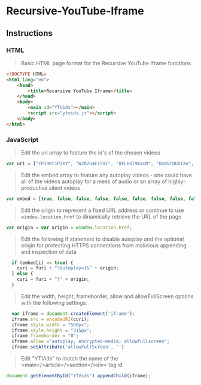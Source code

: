 # Recursive-YouTube-Iframe

## Instructions

### HTML

> Basic HTML page format for the Recursive YouTube Iframe functions

```html
<!DOCTYPE HTML>
<html lang="en">
    <head>
        <title>Recursive YouTube Iframe</title>
    </head>
    <body>
        <main id="YTVids"></main>
        <script src="ytvids.js"></script>
    </body>
</html>
```

### JavaScript

> Edit the uri array to feature the id's of the chosen videos

```javascript
var uri = ["FPI9Rt1PIkY", "W282G4FiS9I", "0FLHal964uM", "Dx8VTOGhIXo", "J_EuWgOK88I", "ST6ojbdhv7Q", "0BWji9hBlO0", "qfmTR_CLYEo", "T1KbB0BheZs", "Zjn2F1uKP1U", "10wqmdu5S7Y", "liAzX0cO5Tg"];
```

> Edit the embed array to feature any autoplay videos - one could have all of the videos autoplay for a mess of audio or an array of highly-productive silent videos

```javascript
var embed = [true, false, false, false, false, false, false, false, false, false, false, false];
```

> Edit the origin to represent a fixed URL address or continue to use ```window.location.href``` to dinamically retrieve the URL of the page

```javascript
var origin = var origin = window.location.href;
```

> Edit the following if statement to disable autoplay and the optional origin for protecting HTTPS connections from malicious appending and inspection of data

```javascript
  if (embed[i] == true) {
    curi = furi + "?autoplay=1&" + origin;
  } else {
    curi = furi + "?" + origin;
  }
```

> Edit the width, height, frameborder, allow and allowFullScreen options with the following settings:

```javascript
  var iframe = document.createElement('iframe');
  iframe.src = encodeURI(curi);
  iframe.style.width = "560px";
  iframe.style.height = "315px";
  iframe.frameborder = "0";
  iframe.allow ="autoplay; encrypted-media; allowfullscreen";
  iframe.setAttribute('allowFullScreen', '')
```

> Edit "YTVids" to match the name of the &gt;main&lt;/&gt;article&lt;/&gt;section&lt;/&gt;div&lt; tag id

```javascript
document.getElementById("YTVids").appendChild(iframe);
```
